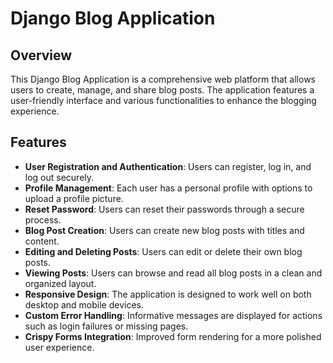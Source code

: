 # Django Blog Application

## Overview
This Django Blog Application is a comprehensive web platform that allows users to create, manage, and share blog posts. The application features a user-friendly interface and various functionalities to enhance the blogging experience.

## Features
- **User Registration and Authentication**: Users can register, log in, and log out securely.
- **Profile Management**: Each user has a personal profile with options to upload a profile picture.
- **Reset Password**: Users can reset their passwords through a secure process.
- **Blog Post Creation**: Users can create new blog posts with titles and content.
- **Editing and Deleting Posts**: Users can edit or delete their own blog posts.
- **Viewing Posts**: Users can browse and read all blog posts in a clean and organized layout.
- **Responsive Design**: The application is designed to work well on both desktop and mobile devices.
- **Custom Error Handling**: Informative messages are displayed for actions such as login failures or missing pages.
- **Crispy Forms Integration**: Improved form rendering for a more polished user experience.

